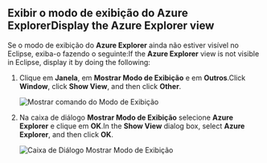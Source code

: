 ## <a name="display-the-azure-explorer-view"></a><span data-ttu-id="04dea-101">Exibir o modo de exibição do Azure Explorer</span><span class="sxs-lookup"><span data-stu-id="04dea-101">Display the Azure Explorer view</span></span>

<span data-ttu-id="04dea-102">Se o modo de exibição do **Azure Explorer** ainda não estiver visível no Eclipse, exiba-o fazendo o seguinte:</span><span class="sxs-lookup"><span data-stu-id="04dea-102">If the **Azure Explorer** view is not visible in Eclipse, display it by doing the following:</span></span>

1. <span data-ttu-id="04dea-103">Clique em **Janela**, em **Mostrar Modo de Exibição** e em **Outros**.</span><span class="sxs-lookup"><span data-stu-id="04dea-103">Click **Window**, click **Show View**, and then click **Other**.</span></span>

   ![Mostrar comando do Modo de Exibição](../media/azure-toolkit-for-eclipse-show-azure-explorer/show-az-exp-01.png)

2. <span data-ttu-id="04dea-105">Na caixa de diálogo **Mostrar Modo de Exibição** selecione **Azure Explorer** e clique em **OK**.</span><span class="sxs-lookup"><span data-stu-id="04dea-105">In the **Show View** dialog box, select **Azure Explorer**, and then click **OK**.</span></span>

   ![Caixa de Diálogo Mostrar Modo de Exibição](../media/azure-toolkit-for-eclipse-show-azure-explorer/show-az-exp-02.png)

